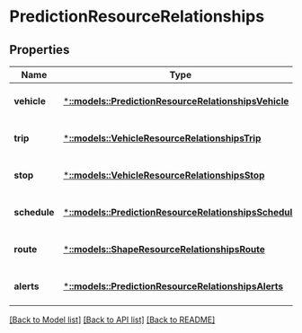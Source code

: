 # PredictionResourceRelationships

## Properties
Name | Type | Description | Notes
------------ | ------------- | ------------- | -------------
**vehicle** | [***::models::PredictionResourceRelationshipsVehicle**](PredictionResource_relationships_vehicle.md) |  | [optional] [default to null]
**trip** | [***::models::VehicleResourceRelationshipsTrip**](VehicleResource_relationships_trip.md) |  | [optional] [default to null]
**stop** | [***::models::VehicleResourceRelationshipsStop**](VehicleResource_relationships_stop.md) |  | [optional] [default to null]
**schedule** | [***::models::PredictionResourceRelationshipsSchedule**](PredictionResource_relationships_schedule.md) |  | [optional] [default to null]
**route** | [***::models::ShapeResourceRelationshipsRoute**](ShapeResource_relationships_route.md) |  | [optional] [default to null]
**alerts** | [***::models::PredictionResourceRelationshipsAlerts**](PredictionResource_relationships_alerts.md) |  | [optional] [default to null]

[[Back to Model list]](../README.md#documentation-for-models) [[Back to API list]](../README.md#documentation-for-api-endpoints) [[Back to README]](../README.md)


